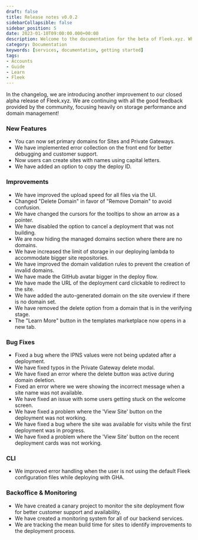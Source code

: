 ```yaml
---
draft: false
title: Release notes v0.0.2
sidebarCollapsible: false
sidebar_position: 5
date: 2023-01-10T09:00:00.000+00:00
description: Welcome to the documentation for the beta of Fleek.xyz. Whether you are an expert or an absolute beginner, you'll find your answers here.
category: Documentation
keywords: [services, documentation, getting started]
tags:
- Accounts
- Guide
- Learn
- Fleek
---
```


In the changelog, we are introducing another improvement to our closed alpha release of Fleek.xyz. We are continuing with all the good feedback provided by the community, focusing heavily on storage performance and domain management!

### New Features
- You can now set primary domains for Sites and Private Gateways.
- We have implemented error collection on the front end for better debugging and customer support.
- Now users can create sites with names using capital letters.
- We have added an option to copy the deploy ID.

### Improvements
- We have improved the upload speed for all files via the UI.
- Changed "Delete Domain" in favor of "Remove Domain" to avoid confusion.
- We have changed the cursors for the tooltips to show an arrow as a pointer.
- We have disabled the option to cancel a deployment that was not building.
- We are now hiding the managed domains section where there are no domains.
- We have increased the limit of storage in our deploying lambda to accommodate bigger site repositories.
- We have improved the domain validation rules to prevent the creation of invalid domains.
- We have made the GitHub avatar bigger in the deploy flow.
- We have made the URL of the deployment card clickable to redirect to the site.
- We have added the auto-generated domain on the site overview if there is no domain set.
- We have removed the delete option from a domain that is in the verifying stage.
- The "Learn More" button in the templates marketplace now opens in a new tab.

### Bug Fixes
- Fixed a bug where the IPNS values were not being updated after a deployment.
- We have fixed typos in the Private Gateway delete modal.
- We have fixed an error where the delete button was active during domain deletion.
- Fixed an error where we were showing the incorrect message when a site name was not available.
- We have fixed an issue with some users getting stuck on the welcome screen.
- We have fixed a problem where the 'View Site' button on the deployment was not working.
- We have fixed a bug where the site was available for visits while the first deployment was in progress.
- We have fixed a problem where the 'View Site' button on the recent deployment cards was not working.

### CLI
- We improved error handling when the user is not using the default Fleek configuration files while deploying with GHA.

### Backoffice & Monitoring
- We have created a canary project to monitor the site deployment flow for better customer support and availability.
- We have created a monitoring system for all of our backend services.
- We are tracking the mean build time for sites to identify improvements to the deployment process.

